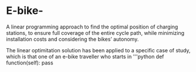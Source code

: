 # E-bike-
A linear programming approach to find the optimal position of charging stations, to ensure full coverage of the entire cycle path, while minimizing installation costs and considering the bikes’ autonomy.

The linear optimitation solution has been applied to a specific case of study, which is that one of an e-bike traveller who starts in 
'''python
def function(self):
  pass
